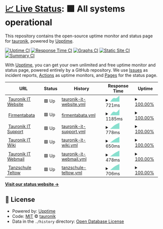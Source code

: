 # [📈 Live Status](https://tauronik.github.io/tauro-upptime): <!--live status--> **🟩 All systems operational**

This repository contains the open-source uptime monitor and status page for [tauronik](https://tauronik.github.io/tauro-upptime), powered by [Upptime](https://github.com/upptime/upptime).

[![Uptime CI](https://github.com/tauronik/tauro-upptime/workflows/Uptime%20CI/badge.svg)](https://github.com/tauronik/tauro-upptime/actions?query=workflow%3A%22Uptime+CI%22)
[![Response Time CI](https://github.com/tauronik/tauro-upptime/workflows/Response%20Time%20CI/badge.svg)](https://github.com/tauronik/tauro-upptime/actions?query=workflow%3A%22Response+Time+CI%22)
[![Graphs CI](https://github.com/tauronik/tauro-upptime/workflows/Graphs%20CI/badge.svg)](https://github.com/tauronik/tauro-upptime/actions?query=workflow%3A%22Graphs+CI%22)
[![Static Site CI](https://github.com/tauronik/tauro-upptime/workflows/Static%20Site%20CI/badge.svg)](https://github.com/tauronik/tauro-upptime/actions?query=workflow%3A%22Static+Site+CI%22)
[![Summary CI](https://github.com/tauronik/tauro-upptime/workflows/Summary%20CI/badge.svg)](https://github.com/tauronik/tauro-upptime/actions?query=workflow%3A%22Summary+CI%22)

With [Upptime](https://upptime.js.org), you can get your own unlimited and free uptime monitor and status page, powered entirely by a GitHub repository. We use [Issues](https://github.com/tauronik/tauro-upptime/issues) as incident reports, [Actions](https://github.com/tauronik/tauro-upptime/actions) as uptime monitors, and [Pages](https://tauronik.github.io/tauro-upptime) for the status page.

<!--start: status pages-->
<!-- This summary is generated by Upptime (https://github.com/upptime/upptime) -->
<!-- Do not edit this manually, your changes will be overwritten -->
<!-- prettier-ignore -->
| URL | Status | History | Response Time | Uptime |
| --- | ------ | ------- | ------------- | ------ |
| <img alt="" src="https://icons.duckduckgo.com/ip3/www.tauronik.de.ico" height="13"> [Tauronik IT Website](https://www.tauronik.de) | 🟩 Up | [tauronik-it-website.yml](https://github.com/tauronik/tauro-upptime/commits/HEAD/history/tauronik-it-website.yml) | <details><summary><img alt="Response time graph" src="./graphs/tauronik-it-website/response-time-week.png" height="20"> 721ms</summary><br><a href="https://tauronik.github.io/tauro-upptime/history/tauronik-it-website"><img alt="Response time 721" src="https://img.shields.io/endpoint?url=https%3A%2F%2Fraw.githubusercontent.com%2Ftauronik%2Ftauro-upptime%2FHEAD%2Fapi%2Ftauronik-it-website%2Fresponse-time.json"></a><br><a href="https://tauronik.github.io/tauro-upptime/history/tauronik-it-website"><img alt="24-hour response time 721" src="https://img.shields.io/endpoint?url=https%3A%2F%2Fraw.githubusercontent.com%2Ftauronik%2Ftauro-upptime%2FHEAD%2Fapi%2Ftauronik-it-website%2Fresponse-time-day.json"></a><br><a href="https://tauronik.github.io/tauro-upptime/history/tauronik-it-website"><img alt="7-day response time 721" src="https://img.shields.io/endpoint?url=https%3A%2F%2Fraw.githubusercontent.com%2Ftauronik%2Ftauro-upptime%2FHEAD%2Fapi%2Ftauronik-it-website%2Fresponse-time-week.json"></a><br><a href="https://tauronik.github.io/tauro-upptime/history/tauronik-it-website"><img alt="30-day response time 721" src="https://img.shields.io/endpoint?url=https%3A%2F%2Fraw.githubusercontent.com%2Ftauronik%2Ftauro-upptime%2FHEAD%2Fapi%2Ftauronik-it-website%2Fresponse-time-month.json"></a><br><a href="https://tauronik.github.io/tauro-upptime/history/tauronik-it-website"><img alt="1-year response time 721" src="https://img.shields.io/endpoint?url=https%3A%2F%2Fraw.githubusercontent.com%2Ftauronik%2Ftauro-upptime%2FHEAD%2Fapi%2Ftauronik-it-website%2Fresponse-time-year.json"></a></details> | <details><summary><a href="https://tauronik.github.io/tauro-upptime/history/tauronik-it-website">100.00%</a></summary><a href="https://tauronik.github.io/tauro-upptime/history/tauronik-it-website"><img alt="All-time uptime 100.00%" src="https://img.shields.io/endpoint?url=https%3A%2F%2Fraw.githubusercontent.com%2Ftauronik%2Ftauro-upptime%2FHEAD%2Fapi%2Ftauronik-it-website%2Fuptime.json"></a><br><a href="https://tauronik.github.io/tauro-upptime/history/tauronik-it-website"><img alt="24-hour uptime 100.00%" src="https://img.shields.io/endpoint?url=https%3A%2F%2Fraw.githubusercontent.com%2Ftauronik%2Ftauro-upptime%2FHEAD%2Fapi%2Ftauronik-it-website%2Fuptime-day.json"></a><br><a href="https://tauronik.github.io/tauro-upptime/history/tauronik-it-website"><img alt="7-day uptime 100.00%" src="https://img.shields.io/endpoint?url=https%3A%2F%2Fraw.githubusercontent.com%2Ftauronik%2Ftauro-upptime%2FHEAD%2Fapi%2Ftauronik-it-website%2Fuptime-week.json"></a><br><a href="https://tauronik.github.io/tauro-upptime/history/tauronik-it-website"><img alt="30-day uptime 100.00%" src="https://img.shields.io/endpoint?url=https%3A%2F%2Fraw.githubusercontent.com%2Ftauronik%2Ftauro-upptime%2FHEAD%2Fapi%2Ftauronik-it-website%2Fuptime-month.json"></a><br><a href="https://tauronik.github.io/tauro-upptime/history/tauronik-it-website"><img alt="1-year uptime 100.00%" src="https://img.shields.io/endpoint?url=https%3A%2F%2Fraw.githubusercontent.com%2Ftauronik%2Ftauro-upptime%2FHEAD%2Fapi%2Ftauronik-it-website%2Fuptime-year.json"></a></details>
| <img alt="" src="https://icons.duckduckgo.com/ip3/firmentabata.de.ico" height="13"> [Firmentabata](https://firmentabata.de) | 🟩 Up | [firmentabata.yml](https://github.com/tauronik/tauro-upptime/commits/HEAD/history/firmentabata.yml) | <details><summary><img alt="Response time graph" src="./graphs/firmentabata/response-time-week.png" height="20"> 1185ms</summary><br><a href="https://tauronik.github.io/tauro-upptime/history/firmentabata"><img alt="Response time 1185" src="https://img.shields.io/endpoint?url=https%3A%2F%2Fraw.githubusercontent.com%2Ftauronik%2Ftauro-upptime%2FHEAD%2Fapi%2Ffirmentabata%2Fresponse-time.json"></a><br><a href="https://tauronik.github.io/tauro-upptime/history/firmentabata"><img alt="24-hour response time 1185" src="https://img.shields.io/endpoint?url=https%3A%2F%2Fraw.githubusercontent.com%2Ftauronik%2Ftauro-upptime%2FHEAD%2Fapi%2Ffirmentabata%2Fresponse-time-day.json"></a><br><a href="https://tauronik.github.io/tauro-upptime/history/firmentabata"><img alt="7-day response time 1185" src="https://img.shields.io/endpoint?url=https%3A%2F%2Fraw.githubusercontent.com%2Ftauronik%2Ftauro-upptime%2FHEAD%2Fapi%2Ffirmentabata%2Fresponse-time-week.json"></a><br><a href="https://tauronik.github.io/tauro-upptime/history/firmentabata"><img alt="30-day response time 1185" src="https://img.shields.io/endpoint?url=https%3A%2F%2Fraw.githubusercontent.com%2Ftauronik%2Ftauro-upptime%2FHEAD%2Fapi%2Ffirmentabata%2Fresponse-time-month.json"></a><br><a href="https://tauronik.github.io/tauro-upptime/history/firmentabata"><img alt="1-year response time 1185" src="https://img.shields.io/endpoint?url=https%3A%2F%2Fraw.githubusercontent.com%2Ftauronik%2Ftauro-upptime%2FHEAD%2Fapi%2Ffirmentabata%2Fresponse-time-year.json"></a></details> | <details><summary><a href="https://tauronik.github.io/tauro-upptime/history/firmentabata">100.00%</a></summary><a href="https://tauronik.github.io/tauro-upptime/history/firmentabata"><img alt="All-time uptime 100.00%" src="https://img.shields.io/endpoint?url=https%3A%2F%2Fraw.githubusercontent.com%2Ftauronik%2Ftauro-upptime%2FHEAD%2Fapi%2Ffirmentabata%2Fuptime.json"></a><br><a href="https://tauronik.github.io/tauro-upptime/history/firmentabata"><img alt="24-hour uptime 100.00%" src="https://img.shields.io/endpoint?url=https%3A%2F%2Fraw.githubusercontent.com%2Ftauronik%2Ftauro-upptime%2FHEAD%2Fapi%2Ffirmentabata%2Fuptime-day.json"></a><br><a href="https://tauronik.github.io/tauro-upptime/history/firmentabata"><img alt="7-day uptime 100.00%" src="https://img.shields.io/endpoint?url=https%3A%2F%2Fraw.githubusercontent.com%2Ftauronik%2Ftauro-upptime%2FHEAD%2Fapi%2Ffirmentabata%2Fuptime-week.json"></a><br><a href="https://tauronik.github.io/tauro-upptime/history/firmentabata"><img alt="30-day uptime 100.00%" src="https://img.shields.io/endpoint?url=https%3A%2F%2Fraw.githubusercontent.com%2Ftauronik%2Ftauro-upptime%2FHEAD%2Fapi%2Ffirmentabata%2Fuptime-month.json"></a><br><a href="https://tauronik.github.io/tauro-upptime/history/firmentabata"><img alt="1-year uptime 100.00%" src="https://img.shields.io/endpoint?url=https%3A%2F%2Fraw.githubusercontent.com%2Ftauronik%2Ftauro-upptime%2FHEAD%2Fapi%2Ffirmentabata%2Fuptime-year.json"></a></details>
| <img alt="" src="https://icons.duckduckgo.com/ip3/support.tauromax.de.ico" height="13"> [Tauronik IT Support](https://support.tauromax.de) | 🟩 Up | [tauronik-it-support.yml](https://github.com/tauronik/tauro-upptime/commits/HEAD/history/tauronik-it-support.yml) | <details><summary><img alt="Response time graph" src="./graphs/tauronik-it-support/response-time-week.png" height="20"> 778ms</summary><br><a href="https://tauronik.github.io/tauro-upptime/history/tauronik-it-support"><img alt="Response time 778" src="https://img.shields.io/endpoint?url=https%3A%2F%2Fraw.githubusercontent.com%2Ftauronik%2Ftauro-upptime%2FHEAD%2Fapi%2Ftauronik-it-support%2Fresponse-time.json"></a><br><a href="https://tauronik.github.io/tauro-upptime/history/tauronik-it-support"><img alt="24-hour response time 778" src="https://img.shields.io/endpoint?url=https%3A%2F%2Fraw.githubusercontent.com%2Ftauronik%2Ftauro-upptime%2FHEAD%2Fapi%2Ftauronik-it-support%2Fresponse-time-day.json"></a><br><a href="https://tauronik.github.io/tauro-upptime/history/tauronik-it-support"><img alt="7-day response time 778" src="https://img.shields.io/endpoint?url=https%3A%2F%2Fraw.githubusercontent.com%2Ftauronik%2Ftauro-upptime%2FHEAD%2Fapi%2Ftauronik-it-support%2Fresponse-time-week.json"></a><br><a href="https://tauronik.github.io/tauro-upptime/history/tauronik-it-support"><img alt="30-day response time 778" src="https://img.shields.io/endpoint?url=https%3A%2F%2Fraw.githubusercontent.com%2Ftauronik%2Ftauro-upptime%2FHEAD%2Fapi%2Ftauronik-it-support%2Fresponse-time-month.json"></a><br><a href="https://tauronik.github.io/tauro-upptime/history/tauronik-it-support"><img alt="1-year response time 778" src="https://img.shields.io/endpoint?url=https%3A%2F%2Fraw.githubusercontent.com%2Ftauronik%2Ftauro-upptime%2FHEAD%2Fapi%2Ftauronik-it-support%2Fresponse-time-year.json"></a></details> | <details><summary><a href="https://tauronik.github.io/tauro-upptime/history/tauronik-it-support">100.00%</a></summary><a href="https://tauronik.github.io/tauro-upptime/history/tauronik-it-support"><img alt="All-time uptime 100.00%" src="https://img.shields.io/endpoint?url=https%3A%2F%2Fraw.githubusercontent.com%2Ftauronik%2Ftauro-upptime%2FHEAD%2Fapi%2Ftauronik-it-support%2Fuptime.json"></a><br><a href="https://tauronik.github.io/tauro-upptime/history/tauronik-it-support"><img alt="24-hour uptime 100.00%" src="https://img.shields.io/endpoint?url=https%3A%2F%2Fraw.githubusercontent.com%2Ftauronik%2Ftauro-upptime%2FHEAD%2Fapi%2Ftauronik-it-support%2Fuptime-day.json"></a><br><a href="https://tauronik.github.io/tauro-upptime/history/tauronik-it-support"><img alt="7-day uptime 100.00%" src="https://img.shields.io/endpoint?url=https%3A%2F%2Fraw.githubusercontent.com%2Ftauronik%2Ftauro-upptime%2FHEAD%2Fapi%2Ftauronik-it-support%2Fuptime-week.json"></a><br><a href="https://tauronik.github.io/tauro-upptime/history/tauronik-it-support"><img alt="30-day uptime 100.00%" src="https://img.shields.io/endpoint?url=https%3A%2F%2Fraw.githubusercontent.com%2Ftauronik%2Ftauro-upptime%2FHEAD%2Fapi%2Ftauronik-it-support%2Fuptime-month.json"></a><br><a href="https://tauronik.github.io/tauro-upptime/history/tauronik-it-support"><img alt="1-year uptime 100.00%" src="https://img.shields.io/endpoint?url=https%3A%2F%2Fraw.githubusercontent.com%2Ftauronik%2Ftauro-upptime%2FHEAD%2Fapi%2Ftauronik-it-support%2Fuptime-year.json"></a></details>
| <img alt="" src="https://icons.duckduckgo.com/ip3/wiki.tauronik.de.ico" height="13"> [Tauronik IT Wiki](https://wiki.tauronik.de) | 🟩 Up | [tauronik-it-wiki.yml](https://github.com/tauronik/tauro-upptime/commits/HEAD/history/tauronik-it-wiki.yml) | <details><summary><img alt="Response time graph" src="./graphs/tauronik-it-wiki/response-time-week.png" height="20"> 650ms</summary><br><a href="https://tauronik.github.io/tauro-upptime/history/tauronik-it-wiki"><img alt="Response time 650" src="https://img.shields.io/endpoint?url=https%3A%2F%2Fraw.githubusercontent.com%2Ftauronik%2Ftauro-upptime%2FHEAD%2Fapi%2Ftauronik-it-wiki%2Fresponse-time.json"></a><br><a href="https://tauronik.github.io/tauro-upptime/history/tauronik-it-wiki"><img alt="24-hour response time 650" src="https://img.shields.io/endpoint?url=https%3A%2F%2Fraw.githubusercontent.com%2Ftauronik%2Ftauro-upptime%2FHEAD%2Fapi%2Ftauronik-it-wiki%2Fresponse-time-day.json"></a><br><a href="https://tauronik.github.io/tauro-upptime/history/tauronik-it-wiki"><img alt="7-day response time 650" src="https://img.shields.io/endpoint?url=https%3A%2F%2Fraw.githubusercontent.com%2Ftauronik%2Ftauro-upptime%2FHEAD%2Fapi%2Ftauronik-it-wiki%2Fresponse-time-week.json"></a><br><a href="https://tauronik.github.io/tauro-upptime/history/tauronik-it-wiki"><img alt="30-day response time 650" src="https://img.shields.io/endpoint?url=https%3A%2F%2Fraw.githubusercontent.com%2Ftauronik%2Ftauro-upptime%2FHEAD%2Fapi%2Ftauronik-it-wiki%2Fresponse-time-month.json"></a><br><a href="https://tauronik.github.io/tauro-upptime/history/tauronik-it-wiki"><img alt="1-year response time 650" src="https://img.shields.io/endpoint?url=https%3A%2F%2Fraw.githubusercontent.com%2Ftauronik%2Ftauro-upptime%2FHEAD%2Fapi%2Ftauronik-it-wiki%2Fresponse-time-year.json"></a></details> | <details><summary><a href="https://tauronik.github.io/tauro-upptime/history/tauronik-it-wiki">100.00%</a></summary><a href="https://tauronik.github.io/tauro-upptime/history/tauronik-it-wiki"><img alt="All-time uptime 100.00%" src="https://img.shields.io/endpoint?url=https%3A%2F%2Fraw.githubusercontent.com%2Ftauronik%2Ftauro-upptime%2FHEAD%2Fapi%2Ftauronik-it-wiki%2Fuptime.json"></a><br><a href="https://tauronik.github.io/tauro-upptime/history/tauronik-it-wiki"><img alt="24-hour uptime 100.00%" src="https://img.shields.io/endpoint?url=https%3A%2F%2Fraw.githubusercontent.com%2Ftauronik%2Ftauro-upptime%2FHEAD%2Fapi%2Ftauronik-it-wiki%2Fuptime-day.json"></a><br><a href="https://tauronik.github.io/tauro-upptime/history/tauronik-it-wiki"><img alt="7-day uptime 100.00%" src="https://img.shields.io/endpoint?url=https%3A%2F%2Fraw.githubusercontent.com%2Ftauronik%2Ftauro-upptime%2FHEAD%2Fapi%2Ftauronik-it-wiki%2Fuptime-week.json"></a><br><a href="https://tauronik.github.io/tauro-upptime/history/tauronik-it-wiki"><img alt="30-day uptime 100.00%" src="https://img.shields.io/endpoint?url=https%3A%2F%2Fraw.githubusercontent.com%2Ftauronik%2Ftauro-upptime%2FHEAD%2Fapi%2Ftauronik-it-wiki%2Fuptime-month.json"></a><br><a href="https://tauronik.github.io/tauro-upptime/history/tauronik-it-wiki"><img alt="1-year uptime 100.00%" src="https://img.shields.io/endpoint?url=https%3A%2F%2Fraw.githubusercontent.com%2Ftauronik%2Ftauro-upptime%2FHEAD%2Fapi%2Ftauronik-it-wiki%2Fuptime-year.json"></a></details>
| <img alt="" src="https://icons.duckduckgo.com/ip3/webmail.tauronik.de.ico" height="13"> [Tauronik IT Webmail](https://webmail.tauronik.de) | 🟩 Up | [tauronik-it-webmail.yml](https://github.com/tauronik/tauro-upptime/commits/HEAD/history/tauronik-it-webmail.yml) | <details><summary><img alt="Response time graph" src="./graphs/tauronik-it-webmail/response-time-week.png" height="20"> 478ms</summary><br><a href="https://tauronik.github.io/tauro-upptime/history/tauronik-it-webmail"><img alt="Response time 478" src="https://img.shields.io/endpoint?url=https%3A%2F%2Fraw.githubusercontent.com%2Ftauronik%2Ftauro-upptime%2FHEAD%2Fapi%2Ftauronik-it-webmail%2Fresponse-time.json"></a><br><a href="https://tauronik.github.io/tauro-upptime/history/tauronik-it-webmail"><img alt="24-hour response time 478" src="https://img.shields.io/endpoint?url=https%3A%2F%2Fraw.githubusercontent.com%2Ftauronik%2Ftauro-upptime%2FHEAD%2Fapi%2Ftauronik-it-webmail%2Fresponse-time-day.json"></a><br><a href="https://tauronik.github.io/tauro-upptime/history/tauronik-it-webmail"><img alt="7-day response time 478" src="https://img.shields.io/endpoint?url=https%3A%2F%2Fraw.githubusercontent.com%2Ftauronik%2Ftauro-upptime%2FHEAD%2Fapi%2Ftauronik-it-webmail%2Fresponse-time-week.json"></a><br><a href="https://tauronik.github.io/tauro-upptime/history/tauronik-it-webmail"><img alt="30-day response time 478" src="https://img.shields.io/endpoint?url=https%3A%2F%2Fraw.githubusercontent.com%2Ftauronik%2Ftauro-upptime%2FHEAD%2Fapi%2Ftauronik-it-webmail%2Fresponse-time-month.json"></a><br><a href="https://tauronik.github.io/tauro-upptime/history/tauronik-it-webmail"><img alt="1-year response time 478" src="https://img.shields.io/endpoint?url=https%3A%2F%2Fraw.githubusercontent.com%2Ftauronik%2Ftauro-upptime%2FHEAD%2Fapi%2Ftauronik-it-webmail%2Fresponse-time-year.json"></a></details> | <details><summary><a href="https://tauronik.github.io/tauro-upptime/history/tauronik-it-webmail">100.00%</a></summary><a href="https://tauronik.github.io/tauro-upptime/history/tauronik-it-webmail"><img alt="All-time uptime 100.00%" src="https://img.shields.io/endpoint?url=https%3A%2F%2Fraw.githubusercontent.com%2Ftauronik%2Ftauro-upptime%2FHEAD%2Fapi%2Ftauronik-it-webmail%2Fuptime.json"></a><br><a href="https://tauronik.github.io/tauro-upptime/history/tauronik-it-webmail"><img alt="24-hour uptime 100.00%" src="https://img.shields.io/endpoint?url=https%3A%2F%2Fraw.githubusercontent.com%2Ftauronik%2Ftauro-upptime%2FHEAD%2Fapi%2Ftauronik-it-webmail%2Fuptime-day.json"></a><br><a href="https://tauronik.github.io/tauro-upptime/history/tauronik-it-webmail"><img alt="7-day uptime 100.00%" src="https://img.shields.io/endpoint?url=https%3A%2F%2Fraw.githubusercontent.com%2Ftauronik%2Ftauro-upptime%2FHEAD%2Fapi%2Ftauronik-it-webmail%2Fuptime-week.json"></a><br><a href="https://tauronik.github.io/tauro-upptime/history/tauronik-it-webmail"><img alt="30-day uptime 100.00%" src="https://img.shields.io/endpoint?url=https%3A%2F%2Fraw.githubusercontent.com%2Ftauronik%2Ftauro-upptime%2FHEAD%2Fapi%2Ftauronik-it-webmail%2Fuptime-month.json"></a><br><a href="https://tauronik.github.io/tauro-upptime/history/tauronik-it-webmail"><img alt="1-year uptime 100.00%" src="https://img.shields.io/endpoint?url=https%3A%2F%2Fraw.githubusercontent.com%2Ftauronik%2Ftauro-upptime%2FHEAD%2Fapi%2Ftauronik-it-webmail%2Fuptime-year.json"></a></details>
| <img alt="" src="https://icons.duckduckgo.com/ip3/www.tanzschule-teltow.de.ico" height="13"> [Tanzschule Teltow](https://www.tanzschule-teltow.de) | 🟩 Up | [tanzschule-teltow.yml](https://github.com/tauronik/tauro-upptime/commits/HEAD/history/tanzschule-teltow.yml) | <details><summary><img alt="Response time graph" src="./graphs/tanzschule-teltow/response-time-week.png" height="20"> 706ms</summary><br><a href="https://tauronik.github.io/tauro-upptime/history/tanzschule-teltow"><img alt="Response time 706" src="https://img.shields.io/endpoint?url=https%3A%2F%2Fraw.githubusercontent.com%2Ftauronik%2Ftauro-upptime%2FHEAD%2Fapi%2Ftanzschule-teltow%2Fresponse-time.json"></a><br><a href="https://tauronik.github.io/tauro-upptime/history/tanzschule-teltow"><img alt="24-hour response time 706" src="https://img.shields.io/endpoint?url=https%3A%2F%2Fraw.githubusercontent.com%2Ftauronik%2Ftauro-upptime%2FHEAD%2Fapi%2Ftanzschule-teltow%2Fresponse-time-day.json"></a><br><a href="https://tauronik.github.io/tauro-upptime/history/tanzschule-teltow"><img alt="7-day response time 706" src="https://img.shields.io/endpoint?url=https%3A%2F%2Fraw.githubusercontent.com%2Ftauronik%2Ftauro-upptime%2FHEAD%2Fapi%2Ftanzschule-teltow%2Fresponse-time-week.json"></a><br><a href="https://tauronik.github.io/tauro-upptime/history/tanzschule-teltow"><img alt="30-day response time 706" src="https://img.shields.io/endpoint?url=https%3A%2F%2Fraw.githubusercontent.com%2Ftauronik%2Ftauro-upptime%2FHEAD%2Fapi%2Ftanzschule-teltow%2Fresponse-time-month.json"></a><br><a href="https://tauronik.github.io/tauro-upptime/history/tanzschule-teltow"><img alt="1-year response time 706" src="https://img.shields.io/endpoint?url=https%3A%2F%2Fraw.githubusercontent.com%2Ftauronik%2Ftauro-upptime%2FHEAD%2Fapi%2Ftanzschule-teltow%2Fresponse-time-year.json"></a></details> | <details><summary><a href="https://tauronik.github.io/tauro-upptime/history/tanzschule-teltow">100.00%</a></summary><a href="https://tauronik.github.io/tauro-upptime/history/tanzschule-teltow"><img alt="All-time uptime 100.00%" src="https://img.shields.io/endpoint?url=https%3A%2F%2Fraw.githubusercontent.com%2Ftauronik%2Ftauro-upptime%2FHEAD%2Fapi%2Ftanzschule-teltow%2Fuptime.json"></a><br><a href="https://tauronik.github.io/tauro-upptime/history/tanzschule-teltow"><img alt="24-hour uptime 100.00%" src="https://img.shields.io/endpoint?url=https%3A%2F%2Fraw.githubusercontent.com%2Ftauronik%2Ftauro-upptime%2FHEAD%2Fapi%2Ftanzschule-teltow%2Fuptime-day.json"></a><br><a href="https://tauronik.github.io/tauro-upptime/history/tanzschule-teltow"><img alt="7-day uptime 100.00%" src="https://img.shields.io/endpoint?url=https%3A%2F%2Fraw.githubusercontent.com%2Ftauronik%2Ftauro-upptime%2FHEAD%2Fapi%2Ftanzschule-teltow%2Fuptime-week.json"></a><br><a href="https://tauronik.github.io/tauro-upptime/history/tanzschule-teltow"><img alt="30-day uptime 100.00%" src="https://img.shields.io/endpoint?url=https%3A%2F%2Fraw.githubusercontent.com%2Ftauronik%2Ftauro-upptime%2FHEAD%2Fapi%2Ftanzschule-teltow%2Fuptime-month.json"></a><br><a href="https://tauronik.github.io/tauro-upptime/history/tanzschule-teltow"><img alt="1-year uptime 100.00%" src="https://img.shields.io/endpoint?url=https%3A%2F%2Fraw.githubusercontent.com%2Ftauronik%2Ftauro-upptime%2FHEAD%2Fapi%2Ftanzschule-teltow%2Fuptime-year.json"></a></details>

<!--end: status pages-->

[**Visit our status website →**](https://tauronik.github.io/tauro-upptime)

## 📄 License

- Powered by: [Upptime](https://github.com/upptime/upptime)
- Code: [MIT](./LICENSE) © [tauronik](https://tauronik.github.io/tauro-upptime)
- Data in the `./history` directory: [Open Database License](https://opendatacommons.org/licenses/odbl/1-0/)
